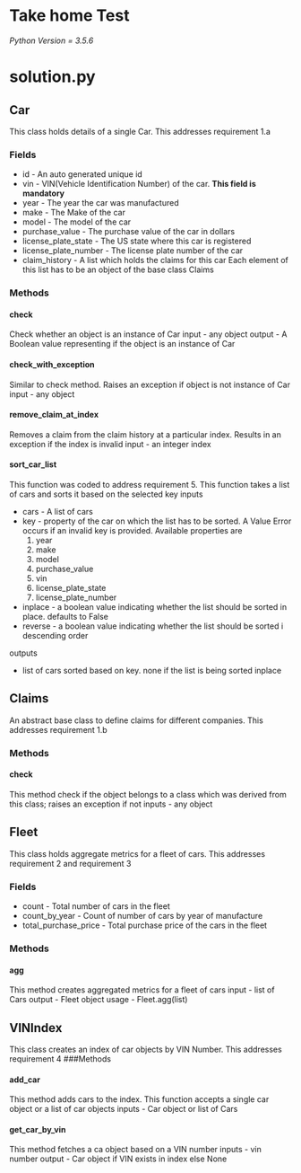 # Take home Test
*Python Version = 3.5.6*

# solution.py

## Car

This class holds details of a single Car. This addresses requirement 1.a
### Fields
- id - An auto generated unique id
- vin - VIN(Vehicle Identification Number) of the car. **This field is mandatory**
- year - The year the car was manufactured
- make - The Make of the car
- model - The model of the car
- purchase_value - The purchase value of the car in dollars
- license_plate_state - The US state where this car is registered
- license_plate_number - The license plate number of the car
- claim_history - A list which holds the claims for this car Each element of this list has to be an object of the base class Claims

### Methods
#### check
Check whether an object is an instance of Car
input - any object
output - A Boolean value representing if the object is an instance of Car

#### check_with_exception
Similar to check method. Raises an exception if object is not instance of Car
input - any object

#### remove_claim_at_index
Removes a claim from the claim history at a particular index. Results in an exception if the index is invalid
input - an integer index

#### sort_car_list
This function was coded to address requirement 5. This function takes a list of cars and sorts it based on the selected key
inputs
 - cars - A list of cars
 - key - property of the car on which the list has to be sorted. A Value Error occurs if an invalid key is provided. Available properties are
	 1. year
	 2. make
	 3. model
	 4. purchase_value
	 5. vin
	 6. license_plate_state
	 7. license_plate_number
- inplace - a boolean value indicating whether the list should be sorted in place. defaults to False
- reverse - a boolean value indicating whether the list should be sorted i descending order

outputs
 - list of cars sorted based on key. none if the list is being sorted inplace

## Claims
An abstract base class to define claims for different companies. This addresses requirement 1.b

### Methods
#### check
This method check if the object belongs to a class which was derived from this class; raises an exception if not
inputs - any object

## Fleet
This class holds aggregate metrics for a fleet of cars. This addresses requirement 2 and requirement 3
### Fields
- count - Total number of cars in the fleet
- count_by_year - Count of number of cars by year of manufacture
- total_purchase_price - Total purchase price of the cars in the fleet
### Methods
#### agg
This method creates aggregated metrics for a fleet of cars
input - list of Cars
output - Fleet object
usage - Fleet.agg(list)

## VINIndex
This class creates an index of car objects by VIN Number. This addresses requirement 4
###Methods
#### add_car
This method adds cars to the index. This function accepts a single car object or a list of car objects
inputs - Car object or list of Cars
#### get_car_by_vin
This method fetches a ca object based on a VIN number
inputs - vin number
output - Car object if VIN exists in index else None
